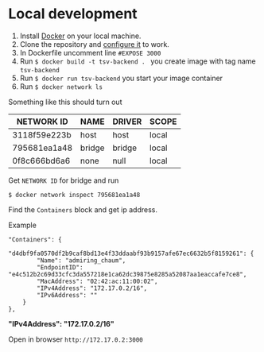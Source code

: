 # Local development

1. Install [Docker](https://docs.docker.com/get-docker/) on your local machine.
2. Clone the repository and [configure it](./Dotenv.md) to work.
3. In Dockerfile uncomment line `#EXPOSE 3000`
4. Run `$ docker build -t tsv-backend . ` you create image with tag name `tsv-backend`
4. Run `$ docker run tsv-backend` you start your image container
5. Run `$ docker network ls`

Something like this should turn out

NETWORK ID   | NAME    | DRIVER | SCOPE
------------ | ------- | ------ | -----
3118f59e223b | host    | host   | local
795681ea1a48 | bridge  | bridge | local
0f8c666bd6a6 | none    | null   | local

Get `NETWORK ID` for bridge and run
```
$ docker network inspect 795681ea1a48
```

Find the `Containers` block and get ip address.

Example
```
"Containers": {
    "d4dbf9fa0570df2b9caf8bd13e4f33ddaabf93b9157afe67ec6632b5f8159261": {
        "Name": "admiring_chaum",
        "EndpointID": "e4c512b2c69d33cfc3da557218e1ca62dc39875e8285a52087aa1eaccafe7ce8",
        "MacAddress": "02:42:ac:11:00:02",
        "IPv4Address": "172.17.0.2/16",
        "IPv6Address": ""
    }
},
```
**"IPv4Address": "172.17.0.2/16"**

Open in browser `http://172.17.0.2:3000`

